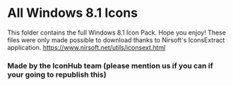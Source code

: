 # All Windows 8.1 Icons

This folder contains the full Windows 8.1 Icon Pack. Hope you enjoy! These files were only made possible to download thanks to Nirsoft's IconsExtract application. https://www.nirsoft.net/utils/iconsext.html


### Made by the IconHub team (please mention us if you can if your going to republish this)
